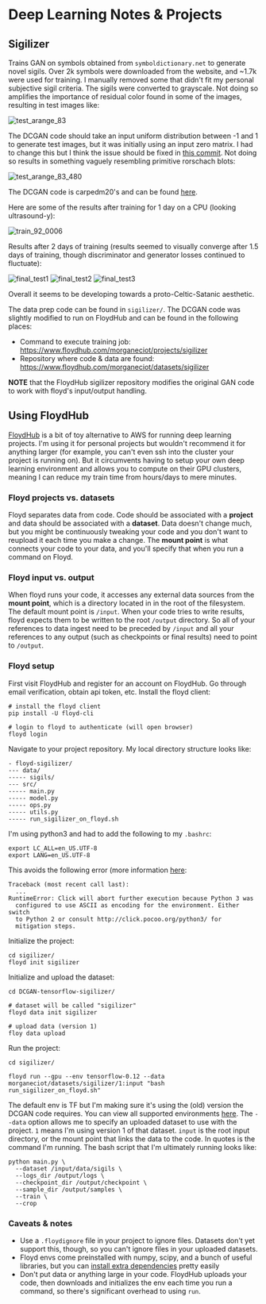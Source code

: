 # Deep Learning Notes & Projects

## Sigilizer
Trains GAN on symbols obtained from `symboldictionary.net` to generate novel sigils. Over 2k symbols were downloaded from the website, and ~1.7k were used for training. I manually removed some that didn't fit my personal subjective sigil criteria. The sigils were converted to grayscale. Not doing so amplifies the importance of residual color found in some of the images, resulting in test images like:  

![test_arange_83](https://user-images.githubusercontent.com/4405597/34166933-467493a8-e4ae-11e7-9306-ae0137b79f4b.png)  

The DCGAN code should take an input uniform distribution between -1 and 1 to generate test images, but it was initially using an input zero matrix. I had to change this but I think the issue should be fixed in [this commit](https://github.com/carpedm20/DCGAN-tensorflow/pull/233/commits/88e6d80cc06f5851b9b99fadc78d2a2651215ff6). Not doing so results in something vaguely resembling primitive rorschach blots:   

![test_arange_83_480](https://user-images.githubusercontent.com/4405597/34166932-465e6e0c-e4ae-11e7-84ef-3b49e64f6aac.png)

The DCGAN code is carpedm20's and can be found [here](https://github.com/carpedm20/DCGAN-tensorflow).  

Here are some of the results after training for 1 day on a CPU (looking ultrasound-y):  

![train_92_0006](https://user-images.githubusercontent.com/4405597/34166934-468425b6-e4ae-11e7-9078-1c5bf43737ec.png)

Results after 2 days of training (results seemed to visually converge after 1.5 days of training, though discriminator and generator losses continued to fluctuate):  

![final_test1](https://user-images.githubusercontent.com/4405597/34166929-46334f1a-e4ae-11e7-82b4-ea6e3b61f54a.png)
![final_test2](https://user-images.githubusercontent.com/4405597/34166930-46400aac-e4ae-11e7-8ef8-3da31b8bfe66.png)
![final_test3](https://user-images.githubusercontent.com/4405597/34166931-46543c8e-e4ae-11e7-9a55-d5e076c66c03.png) 

Overall it seems to be developing towards a proto-Celtic-Satanic aesthetic.  

The data prep code can be found in `sigilizer/`. The DCGAN code was slightly modified to run on FloydHub and can be found in the following places: 

* Command to execute training job: https://www.floydhub.com/morganeciot/projects/sigilizer
* Repository where code & data are found: https://www.floydhub.com/morganeciot/datasets/sigilizer  

**NOTE** that the FloydHub sigilizer repository modifies the original GAN code to work with floyd's input/output handling.  

## Using FloydHub
[FloydHub](https://www.floydhub.com/) is a bit of toy alternative to AWS for running deep learning projects. I'm using it for personal projects but wouldn't recommend it for anything larger (for example, you can't even ssh into the cluster your project is running on). But it circumvents having to setup your own deep learning environment and allows you to compute on their GPU clusters, meaning I can reduce my train time from hours/days to mere minutes.  

### Floyd projects vs. datasets
Floyd separates data from code. Code should be associated with a **project** and data should be associated with a **dataset**. Data doesn't change much, but you might be continuously tweaking your code and you don't want to reupload it each time you make a change. The **mount point** is what connects your code to your data, and you'll specify that when you run a command on Floyd.  

### Floyd input vs. output
When floyd runs your code, it accesses any external data sources from the **mount point**, which is a directory located in in the root of the filesystem. The default mount point is `/input`. When your code tries to write results, floyd expects them to be written to the root `/output` directory. So all of your references to data ingest need to be preceded by `/input` and all your references to any output (such as checkpoints or final results) need to point to `/output`.    

### Floyd setup
First visit FloydHub and register for an account on FloydHub. Go through email verification, obtain api token, etc. Install the floyd client: 

```
# install the floyd client
pip install -U floyd-cli

# login to floyd to authenticate (will open browser)
floyd login
```  

Navigate to your project repository. My local directory structure looks like:  

```
- floyd-sigilizer/
--- data/
----- sigils/
--- src/
----- main.py
----- model.py
----- ops.py
----- utils.py
----- run_sigilizer_on_floyd.sh
```  

I'm using python3 and had to add the following to my `.bashrc`:
```
export LC_ALL=en_US.UTF-8
export LANG=en_US.UTF-8
```
This avoids the following error (more information [here](http://click.pocoo.org/5/python3/):  
```
Traceback (most recent call last):
  ...
RuntimeError: Click will abort further execution because Python 3 was
  configured to use ASCII as encoding for the environment. Either switch
  to Python 2 or consult http://click.pocoo.org/python3/ for
  mitigation steps.
 ```
 
Initialize the project:  
 
```
cd sigilizer/
floyd init sigilizer
```  

Initialize and upload the dataset:  

```
cd DCGAN-tensorflow-sigilizer/

# dataset will be called "sigilizer"
floyd data init sigilizer

# upload data (version 1)
floy data upload
```  

Run the project:  

```
cd sigilizer/

floyd run --gpu --env tensorflow-0.12 --data morganeciot/datasets/sigilizer/1:input "bash run_sigilizer_on_floyd.sh"
```  

The default env is TF but I'm making sure it's using the (old) version the DCGAN code requires. You can view all supported environments [here](https://docs.floydhub.com/guides/environments/). The `--data` option allows me to specify an uploaded dataset to use with the project. `1` means I'm using version 1 of that dataset. `input` is the root input directory, or the mount point that links the data to the code. In quotes is the command I'm running. The bash script that I'm ultimately running looks like:  

```
python main.py \
  --dataset /input/data/sigils \
  --logs_dir /output/logs \
  --checkpoint_dir /output/checkpoint \
  --sample_dir /output/samples \
  --train \
  --crop
```

### Caveats & notes
* Use a `.floydignore` file in your project to ignore files. Datasets don't yet support this, though, so you can't ignore files in your uploaded datasets.
* Floyd envs come preinstalled with numpy, scipy, and a bunch of useful libraries, but you can [install extra dependencies](https://docs.floydhub.com/guides/jobs/installing_dependencies/) pretty easily
* Don't put data or anything large in your code. FloydHub uploads your code, then downloads and initializes the env each time you run a command, so there's significant overhead to using `run`. 
